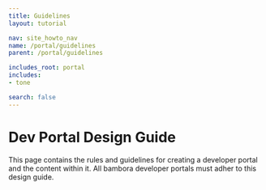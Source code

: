 ```yaml
---
title: Guidelines
layout: tutorial

nav: site_howto_nav
name: /portal/guidelines
parent: /portal/guidelines

includes_root: portal
includes: 
- tone

search: false
---
```


# Dev Portal Design Guide

This page contains the rules and guidelines for creating a developer portal and the content within it. All bambora developer portals must adher to this design guide.



